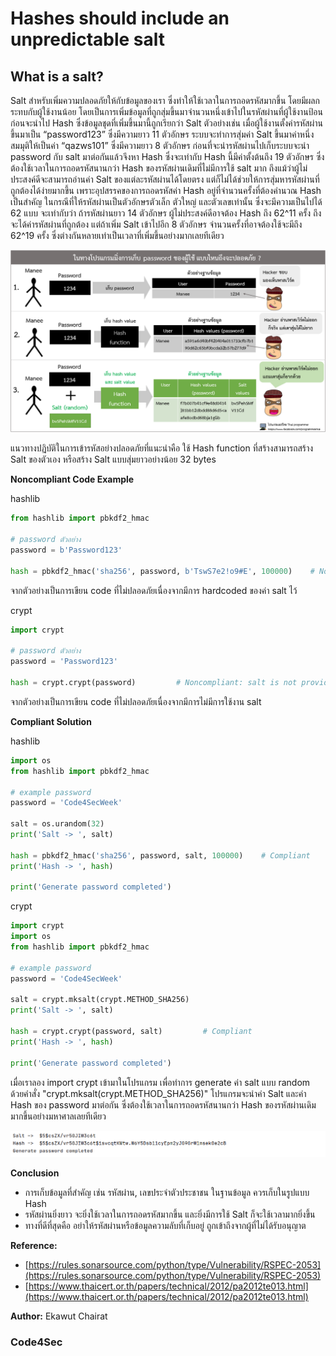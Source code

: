 #  Hashes should include an unpredictable salt

## What is a salt?

Salt สำหรับเพิ่มความปลอดภัยให้กับข้อมูลของเรา ซึ่งทำให้ใช้เวลาในการถอดรหัสมากขึ้น โดยมีผลกระทบกับผู้ใช้งานน้อย โดยเป็นการเพิ่มข้อมูลที่ถูกสุ่มขึ้นมาจำนวนหนึ่งเข้าไปในรหัสผ่านที่ผู้ใช้งานป้อนก่อนจะนำไป Hash ซึ่งข้อมูลชุดที่เพิ่มขึ้นมานี้ถูกเรียกว่า Salt ตัวอย่างเช่น เมื่อผู้ใช้งานตั้งค่ารหัสผ่านขึ้นมาเป็น “password123” ซึ่งมีความยาว 11 ตัวอักษร ระบบจะทำการสุ่มค่า Salt ขึ้นมาค่าหนึ่ง สมมุติให้เป็นค่า “qazws101” ซึ่งมีความยาว 8 ตัวอักษร ก่อนที่จะนำรหัสผ่านไปเก็บระบบจะนำ password กับ salt มาต่อกันแล้วจึงหา Hash ซึ่งจะเท่ากับ Hash นี้มีค่าตั้งต้นถึง 19 ตัวอักษร ซึ่งต้องใช้เวลาในการถอดรหัสนานกว่า Hash ของรหัสผ่านเดิมที่ไม่มีการใช้ salt มาก ถึงแม้ว่าผู้ไม่ประสงค์ดีจะสามารถอ่านค่า Salt ของแต่ละรหัสผ่านได้โดยตรง แต่ก็ไม่ได้ช่วยให้การสุ่มหารหัสผ่านที่ถูกต้องได้ง่ายมากขึ้น เพราะอุปสรรคของการถอดรหัสค่า Hash อยู่ที่จำนวนครั้งที่ต้องคำนวณ Hash เป็นสำคัญ ในกรณีที่ให้รหัสผ่านเป็นตัวอักษรตัวเล็ก ตัวใหญ่ และตัวเลขเท่านั้น ซึ่งจะมีความเป็นไปได้ 62 แบบ จะเท่ากับว่า ถ้ารหัสผ่านยาว 14 ตัวอักษร ผู้ไม่ประสงค์ดีอาจต้อง Hash ถึง 62^11 ครั้ง ถึงจะได้ค่ารหัสผ่านที่ถูกต้อง แต่ถ้าเพิ่ม Salt เข้าไปอีก 8 ตัวอักษร จำนวนครั้งที่อาจต้องใช้จะมีถึง 62^19 ครั้ง ซึ่งต่างกันหลายเท่าเป็นเวลาที่เพิ่มขึ้นอย่างมากเลยทีเดียว

![](img/salt_1.png)

แนวทางปฏิบัติในการเข้ารหัสอย่างปลอดภัยที่แนะนำคือ ใช้ Hash function ที่สร้างสามารถสร้าง Salt ของตัวเอง หรือสร้าง Salt แบบสุ่มยาวอย่างน้อย 32 bytes

**Noncompliant Code Example**

hashlib

``` python
from hashlib import pbkdf2_hmac

# password ตัวอย่าง
password = b'Password123'

hash = pbkdf2_hmac('sha256', password, b'TswS7e2!o9#E', 100000)    # Noncompliant: salt is hardcoded
```
จากตัวอย่างเป็นการเขียน code ที่ไม่ปลอดภัยเนื่องจากมีการ hardcoded ของค่า salt ไว้

crypt
``` python
import crypt

# password ตัวอย่าง
password = 'Password123'

hash = crypt.crypt(password)         # Noncompliant: salt is not provided
```
จากตัวอย่างเป็นการเขียน code ที่ไม่ปลอดภัยเนื่องจากมีการไม่มีการใช้งาน salt

**Compliant Solution**

hashlib

``` python
import os
from hashlib import pbkdf2_hmac

# example password
password = 'Code4SecWeek'

salt = os.urandom(32)
print('Salt -> ', salt)

hash = pbkdf2_hmac('sha256', password, salt, 100000)    # Compliant
print('Hash -> ', hash)

print('Generate password completed')
```

crypt
``` python
import crypt
import os
from hashlib import pbkdf2_hmac

# example password
password = 'Code4SecWeek'

salt = crypt.mksalt(crypt.METHOD_SHA256)
print('Salt -> ', salt)

hash = crypt.crypt(password, salt)         # Compliant
print('Hash -> ', hash)

print('Generate password completed')
```

เมื่อเราลอง import crypt เข้ามาในโปรแกรม เพื่อทำการ generate ค่า salt แบบ random ด้วยคำสั่ง "crypt.mksalt(crypt.METHOD_SHA256)" โปรแกรมจะนำค่า Salt และค่า Hash ของ password มาต่อกัน ซึ่งต้องใช้เวลาในการถอดรหัสนานกว่า Hash ของรหัสผ่านเดิมมากขึ้นอย่างมหาศาลเลยทีเดียว

![](img/salt_3.png)

**Conclusion**
* การเก็บข้อมูลที่สำคัญ เช่น รหัสผ่าน, เลขประจำตัวประชาชน ในฐานข้อมูล ควรเก็บในรูปแบบ Hash
* รหัสผ่านยิ่งยาว จะยิ่งใช้เวลาในการถอดรหัสมากขึ้น และยิ่งมีการใช้ Salt ก็จะใช้เวลามากยิ่งขึ้น
* ทางที่ดีที่สุดคือ อย่าให้รหัสผ่านหรือข้อมูลความลับที่เก็บอยู่ ถูกเข้าถึงจากผู้ที่ไม่ได้รับอนุญาต

**Reference:**
* [https://rules.sonarsource.com/python/type/Vulnerability/RSPEC-2053](https://rules.sonarsource.com/python/type/Vulnerability/RSPEC-2053)
* [https://www.thaicert.or.th/papers/technical/2012/pa2012te013.html](https://www.thaicert.or.th/papers/technical/2012/pa2012te013.html)

**Author:** Ekawut Chairat

### Code4Sec